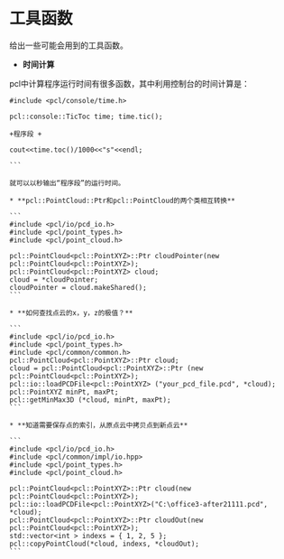 # 工具函数

给出一些可能会用到的工具函数。

* **时间计算**

pcl中计算程序运行时间有很多函数，其中利用控制台的时间计算是：

````
#include <pcl/console/time.h>

pcl::console::TicToc time; time.tic(); 

+程序段 + 

cout<<time.toc()/1000<<"s"<<endl;

```

就可以以秒输出“程序段”的运行时间。

* **pcl::PointCloud::Ptr和pcl::PointCloud的两个类相互转换**

```
#include <pcl/io/pcd_io.h>
#include <pcl/point_types.h>
#include <pcl/point_cloud.h>
 
pcl::PointCloud<pcl::PointXYZ>::Ptr cloudPointer(new pcl::PointCloud<pcl::PointXYZ>);
pcl::PointCloud<pcl::PointXYZ> cloud;
cloud = *cloudPointer;
cloudPointer = cloud.makeShared();
```

* **如何查找点云的x，y，z的极值？**

```
#include <pcl/io/pcd_io.h>
#include <pcl/point_types.h>
#include <pcl/common/common.h>
pcl::PointCloud<pcl::PointXYZ>::Ptr cloud;
cloud = pcl::PointCloud<pcl::PointXYZ>::Ptr (new pcl::PointCloud<pcl::PointXYZ>);
pcl::io::loadPCDFile<pcl::PointXYZ> ("your_pcd_file.pcd", *cloud);
pcl::PointXYZ minPt, maxPt;
pcl::getMinMax3D (*cloud, minPt, maxPt);
```

* **知道需要保存点的索引，从原点云中拷贝点到新点云**

```
#include <pcl/io/pcd_io.h>
#include <pcl/common/impl/io.hpp>
#include <pcl/point_types.h>
#include <pcl/point_cloud.h>
 
pcl::PointCloud<pcl::PointXYZ>::Ptr cloud(new pcl::PointCloud<pcl::PointXYZ>);
pcl::io::loadPCDFile<pcl::PointXYZ>("C:\office3-after21111.pcd", *cloud);
pcl::PointCloud<pcl::PointXYZ>::Ptr cloudOut(new pcl::PointCloud<pcl::PointXYZ>);
std::vector<int > indexs = { 1, 2, 5 };
pcl::copyPointCloud(*cloud, indexs, *cloudOut);
```

